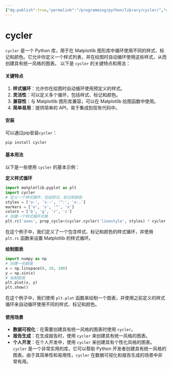 ```yaml
---
{"dg-publish":true,"permalink":"/programming/python/library/cycler/","contentClasses":".content svg {width: 100%; height: auto;}"}
---
```



# cycler

`cycler` 是一个 Python 库，用于在 Matplotlib 图形库中循环使用不同的样式、标记和颜色。它允许你定义一个样式列表，并在绘图时自动循环使用这些样式，从而创建具有统一风格的图表。 以下是 `cycler` 的关键特点和用法：

#### 关键特点

1. **样式循环**：允许你在绘图时自动循环使用预定义的样式。
2. **灵活性**：可以定义多个循环，包括样式、标记和颜色。
3. **兼容性**：与 Matplotlib 图形库兼容，可以在 Matplotlib 绘图函数中使用。
4. **简单易用**：提供简单的 API，易于集成到现有代码中。

#### 安装

可以通过pip安装`cycler`：

```bash
pip install cycler
```

#### 基本用法

以下是一些使用 `cycler` 的基本示例：

**定义样式循环**

```python
import matplotlib.pyplot as plt
import cycler
# 定义一个样式循环，包括样式、标记和颜色
styles = ['o-', 's--', '^:', 'x-.']
markers = ['o', 's', '^', 'x']
colors = ['b', 'g', 'r', 'c']
# 创建一个样式循环对象
plt.rc('axes', prop_cycle=(cycler.cycler('linestyle', styles) * cycler.cycler('marker', markers) * cycler.cycler('color', colors)))
```

在这个例子中，我们定义了一个包含样式、标记和颜色的样式循环，并使用 `plt.rc` 函数来设置 Matplotlib 的样式循环。

**绘制图表**

```python
import numpy as np
# 创建一些数据
x = np.linspace(0, 10, 100)
y = np.sin(x)
# 绘制图表
plt.plot(x, y)
plt.show()
```

在这个例子中，我们使用 `plt.plot` 函数来绘制一个图表，并使用之前定义的样式循环来自动循环使用不同的样式、标记和颜色。

#### 使用场景

* **数据可视化**：在需要创建具有统一风格的图表时使用 `cycler`。
* **报告生成**：在生成报告时，使用 `cycler` 来创建具有统一风格的图表。
* **个人开发**：在个人开发中，使用 `cycler` 来创建具有个性化风格的图表。 `cycler` 是一个非常实用的库，它可以帮助 Python 开发者创建具有统一风格的图表。由于其简单性和易用性，`cycler` 在数据可视化和报告生成的场景中非常有用。